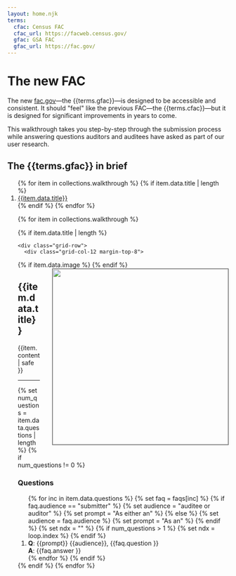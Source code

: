 ```yaml
---
layout: home.njk
terms:
  cfac: Census FAC
  cfac_url: https://facweb.census.gov/
  gfac: GSA FAC
  gfac_url: https://fac.gov/
---
```



# The new FAC

The new [fac.gov]({{terms.gfac_url}})&mdash;the {{terms.gfac}}&mdash;is designed to be accessible and consistent. It should "feel" like the previous FAC&mdash;the {{terms.cfac}}&mdash;but it is designed for significant improvements in years to come.

This walkthrough takes you step-by-step through the submission process while answering questions auditors and auditees have asked as part of our user research.


## The {{terms.gfac}} in brief 

<ol>
{% for item in collections.walkthrough %}
  {% if item.data.title | length %}
  <li>
    <a href="#{{item.data.title | slugify }}">{{item.data.title}}</a>
  </li>
  {% endif %}
{% endfor %}

<div class="grid-container">

{% for item in collections.walkthrough %}

  {% if item.data.title | length %}

    <div class="grid-row">
      <div class="grid-col-12 margin-top-8">

  {% if item.data.image %}
      <img src="{{config.baseUrl}}/assets/img/walkthrough/{{item.data.image}}" width=400 style="margin-left: 2em; margin-bottom: 2em; float: right; border: 1px solid #555;"/>
  {% endif %}
        <h2 id="{{ item.data.title | slugify }}">{{item.data.title}}</h2>

  {{item.content | safe }}

  <hr>
  {% set num_questions = item.data.questions | length %}
  {% if num_questions != 0 %}
    <h3>Questions</h3>
    <ol>
    {% for inc in item.data.questions %}
      {% set faq = faqs[inc] %}
      {% if faq.audience == "submitter" %}
        {% set audience = "auditee or auditor" %}
        {% set prompt = "As either an" %}
      {% else %}
        {% set audience = faq.audience %}
        {% set prompt = "As an" %}
      {% endif %}
      {% set ndx = "" %}
      {% if num_questions > 1 %}
        {% set ndx = loop.index %}
      {% endif %}
      <li>
        <b>Q</b>: {{prompt}} {{audience}}, {{faq.question }}<br/>
        <b>A</b>: {{faq.answer }}
      </li>
    {% endfor %}
  {% endif %}
  </div>
</div>
  {% endif %}
{% endfor %}
</div>
